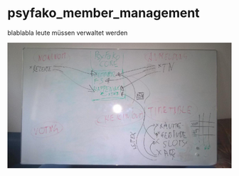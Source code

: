 # psyfako_member_management
blablabla leute müssen verwaltet werden


![e1](./stuff/whiteboard_2016-08-08.jpg)